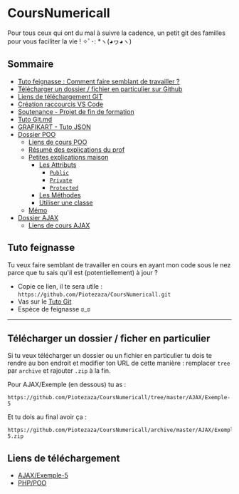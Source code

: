 # CoursNumericall
Pour tous ceux qui ont du mal à suivre la cadence, un petit git des familles pour vous faciliter la vie ! ✧ﾟ･: *ヽ(◕ヮ◕ヽ)

## Sommaire

- [Tuto feignasse : Comment faire semblant de travailler ?](https://github.com/Piotezaza/CoursNumericall#tuto-feignasse)
- [Télécharger un dossier / fichier en particulier sur Github](https://github.com/Piotezaza/CoursNumericall#t%C3%A9l%C3%A9charger-un-dossier--ficher-en-particulier)
- [Liens de téléchargement GIT](https://github.com/Piotezaza/CoursNumericall#liens-de-t%C3%A9l%C3%A9chargement)
- [Création raccourcis VS Code](https://github.com/Piotezaza/CoursNumericall/blob/master/Cr%C3%A9ation%20raccourcis%20VS%20Code.md)
- [Soutenance - Projet de fin de formation](https://github.com/Piotezaza/CoursNumericall/blob/master/Soutenance%20-%20Projet%20de%20fin%20de%20formation.pdf)
- [Tuto Git.md](https://github.com/Piotezaza/CoursNumericall/blob/master/Soutenance%20-%20Projet%20de%20fin%20de%20formation.pdf)
- [GRAFIKART - Tuto JSON](https://www.grafikart.fr/tutoriels/jquery/json-77)
- [Dossier POO](https://github.com/Piotezaza/CoursNumericall/tree/master/PHP/POO)
    - [Liens de cours POO](https://github.com/Piotezaza/CoursNumericall/tree/master/PHP/POO#liens-de-cours)
    - [Résumé des explications du prof](https://github.com/Piotezaza/CoursNumericall/tree/master/PHP/POO#r%C3%A9sum%C3%A9-des-explications-du-prof)
    - [Petites explications maison](https://github.com/Piotezaza/CoursNumericall/tree/master/PHP/POO#petites-explications-maison)
        - [Les Attributs](https://github.com/Piotezaza/CoursNumericall/tree/master/PHP/POO#les-attributs)
            - [`Public`](https://github.com/Piotezaza/CoursNumericall/tree/master/PHP/POO#lattribut-public)
            - [`Private`](https://github.com/Piotezaza/CoursNumericall/tree/master/PHP/POO#lattribut-private-)
            - [`Protected`](https://github.com/Piotezaza/CoursNumericall/tree/master/PHP/POO#lattribut-protected-)
        - [Les Méthodes](https://github.com/Piotezaza/CoursNumericall/tree/master/PHP/POO#les-m%C3%A9thodes)
        - [Utiliser une classe](https://github.com/Piotezaza/CoursNumericall/tree/master/PHP/POO#utiliser-une-classe)
    - [Mémo](https://github.com/Piotezaza/CoursNumericall/tree/master/PHP/POO#m%C3%A9mo)
- [Dossier AJAX](https://github.com/Piotezaza/CoursNumericall/tree/master/AJAX)
    - [Liens de cours AJAX](https://github.com/Piotezaza/CoursNumericall/tree/master/AJAX#cours)



## Tuto feignasse

Tu veux faire semblant de travailler en cours en ayant mon code sous le nez parce que tu sais qu'il est (potentiellement) à jour ?

- Copie ce lien, il te sera utile : `https://github.com/Piotezaza/CoursNumericall.git`
- Vas sur le [Tuto Git](https://github.com/Piotezaza/CoursNumericall/blob/master/Tuto%20Git.md#r%C3%A9cup%C3%A9rer-un-projet-git) 
- Espèce de feignasse ಠ_ಠ

---

## Télécharger un dossier / ficher en particulier

Si tu veux télécharger un dossier ou un fichier en particulier tu dois te rendre au bon endroit et modifier ton URL de cette manière : remplacer `tree` par `archive` et rajouter `.zip` à la fin.

Pour AJAX/Exemple (en dessous) tu as :

```
https://github.com/Piotezaza/CoursNumericall/tree/master/AJAX/Exemple-5
```

Et tu dois au final avoir ça :
```
https://github.com/Piotezaza/CoursNumericall/archive/master/AJAX/Exemple-5.zip
```

## Liens de téléchargement

- [AJAX/Exemple-5](https://github.com/Piotezaza/CoursNumericall/archive/master/AJAX/Exemple-5.zip)
- [PHP/POO](https://github.com/Piotezaza/CoursNumericall/archive/master/PHP/POO.zip)